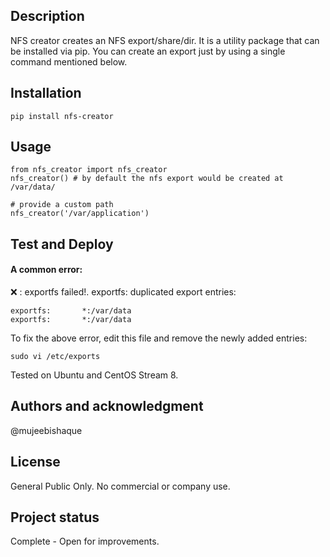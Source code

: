 ## Description
NFS creator creates an NFS export/share/dir. It is a utility package that can be installed via pip. You can create an export just by using a single command mentioned below. 

## Installation
```pip install nfs-creator```

## Usage
```
from nfs_creator import nfs_creator
nfs_creator() # by default the nfs export would be created at /var/data/

# provide a custom path
nfs_creator('/var/application')
```


## Test and Deploy

#### A common error:


❌ : exportfs failed!. exportfs: duplicated export entries:

```
exportfs:       *:/var/data
exportfs:       *:/var/data
```

To fix the above error, edit this file and remove the newly added entries: 
```
sudo vi /etc/exports
```

Tested on Ubuntu and CentOS Stream 8.


## Authors and acknowledgment
@mujeebishaque 

## License
General Public Only. No commercial or company use.

## Project status
Complete - Open for improvements.
